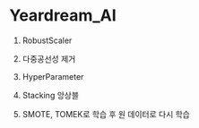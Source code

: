 # Yeardream_AI

1. RobustScaler

2. 다중공선성 제거

3. HyperParameter

4. Stacking 앙상블

5. SMOTE, TOMEK로 학습 후 원 데이터로 다시 학습
